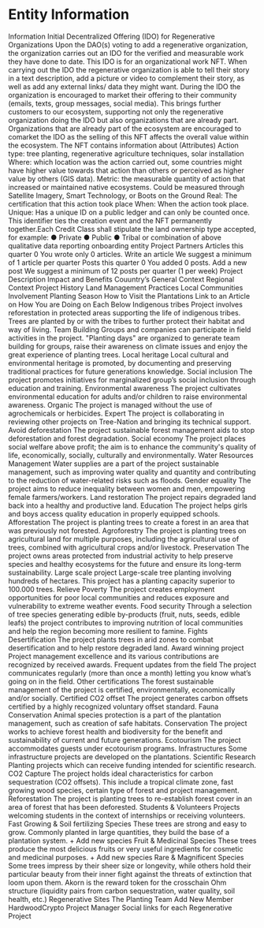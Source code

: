 # Entity Information

Information Initial Decentralized Offering (IDO) for Regenerative Organizations Upon the DAO(s) voting to add a regenerative organization, the organization carries out an IDO for the verified and measurable work they have done to date. This IDO is for an organizational work NFT. When carrying out the IDO the regenerative organization is able to tell their story in a text description, add a picture or video to complement their story, as well as add any external links/ data they might want. During the IDO the organization is encouraged to market their offering to their community (emails, texts, group messages, social media). This brings further customers to our ecosystem, supporting not only the regenerative organization doing the IDO but also organizations that are already part. Organizations that are already part of the ecosystem are encouraged to comarket the IDO as the selling of this NFT affects the overall value within the ecosystem. The NFT contains information about (Attributes) Action type: tree planting, regenerative agriculture techniques, solar installation Where: which location was the action carried out, some countries might have higher value towards that action than others or perceived as higher value by others (GIS data). Metric: the measurable quantity of action that increased or maintained native ecosystems. Could be measured through Satellite Imagery, Smart Technology, or Boots on the Ground Real: The certification that this action took place When: When the action took place. Unique: Has a unique ID on a public ledger and can only be counted once. This identifier ties the creation event and the NFT permanently together.Each Credit Class shall stipulate the land ownership type accepted, for example: ● Private ● Public ● Tribal or combination of above qualitative data reporting onboarding entity Project Partners Articles this quarter 0 You wrote only 0 articles. Write an article We suggest a minimum of 1 article per quarter Posts this quarter 0 You added 0 posts. Add a new post We suggest a minimum of 12 posts per quarter (1 per week) Project Description Impact and Benefits Couuntry’s General Context Regional Context Project History Land Management Practices Local Communities Involvement Planting Season How to Visit the Plantations Link to an Article on How You are Doing on Each Below Indigenous tribes Project involves reforestation in protected areas supporting the life of indigenous tribes. Trees are planted by or with the tribes to further protect their habitat and way of living. Team Building Groups and companies can participate in field activities in the project. "Planting days" are organized to generate team building for groups, raise their awareness on climate issues and enjoy the great experience of planting trees. Local heritage Local cultural and environmental heritage is promoted, by documenting and preserving traditional practices for future generations knowledge. Social inclusion The project promotes initiatives for marginalized group’s social inclusion through education and training. Environmental awareness The project cultivates environmental education for adults and/or children to raise environmental awareness. Organic The project is managed without the use of agrochemicals or herbicides. Expert The project is collaborating in reviewing other projects on Tree-Nation and bringing its technical support. Avoid deforestation The project sustainable forest management aids to stop deforestation and forest degradation. Social economy The project places social welfare above profit; the aim is to enhance the community's quality of life, economically, socially, culturally and environmentally. Water Resources Management Water supplies are a part of the project sustainable management, such as improving water quality and quantity and contributing to the reduction of water-related risks such as floods. Gender equality The project aims to reduce inequality between women and men, empowering female farmers/workers. Land restoration The project repairs degraded land back into a healthy and productive land. Education The project helps girls and boys access quality education in properly equipped schools. Afforestation The project is planting trees to create a forest in an area that was previously not forested. Agroforestry The project is planting trees on agricultural land for multiple purposes, including the agricultural use of trees, combined with agricultural crops and/or livestock. Preservation The project owns areas protected from industrial activity to help preserve species and healthy ecosystems for the future and ensure its long-term sustainability. Large scale project Large-scale tree planting involving hundreds of hectares. This project has a planting capacity superior to 100.000 trees. Relieve Poverty The project creates employment opportunities for poor local communities and reduces exposure and vulnerability to extreme weather events. Food security Through a selection of tree species generating edible by-products (fruit, nuts, seeds, edible leafs) the project contributes to improving nutrition of local communities and help the region becoming more resilient to famine. Fights Desertification The project plants trees in arid zones to combat desertification and to help restore degraded land. Award winning project Project management excellence and its various contributions are recognized by received awards. Frequent updates from the field The project communicates regularly (more than once a month) letting you know what’s going on in the field. Other certifications The forest sustainable management of the project is certified, environmentally, economically and/or socially. Certified CO2 offset The project generates carbon offsets certified by a highly recognized voluntary offset standard. Fauna Conservation Animal species protection is a part of the plantation management, such as creation of safe habitats. Conservation The project works to achieve forest health and biodiversity for the benefit and sustainability of current and future generations. Ecotourism The project accommodates guests under ecotourism programs. Infrastructures Some infrastructure projects are developed on the plantations. Scientific Research Planting projects which can receive funding intended for scientific research. CO2 Capture The project holds ideal characteristics for carbon sequestration (CO2 offsets). This include a tropical climate zone, fast growing wood species, certain type of forest and project management. Reforestation The project is planting trees to re-establish forest cover in an area of forest that has been deforested. Students & Volunteers Projects welcoming students in the context of internships or receiving volunteers. Fast Growing & Soil fertilizing Species These trees are strong and easy to grow. Commonly planted in large quantities, they build the base of a plantation system. + Add new species Fruit & Medicinal Species These trees produce the most delicious fruits or very useful ingredients for cosmetic and medicinal purposes. + Add new species Rare & Magnificent Species Some trees impress by their sheer size or longevity, while others hold their particular beauty from their inner fight against the threats of extinction that loom upon them. Akorn is the reward token for the crosschain Ohm structure (liquidity pairs from carbon sequestration, water quality, soil health, etc.) Regenerative Sites The Planting Team Add New Member HardwoodCrypto Project Manager Social links for each Regenerative Project
